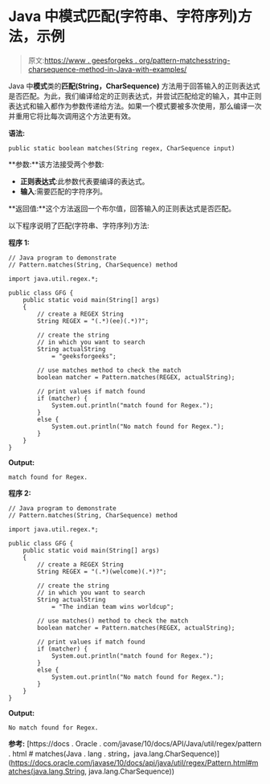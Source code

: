 # Java 中模式匹配(字符串、字符序列)方法，示例

> 原文:[https://www . geesforgeks . org/pattern-matchesstring-charsequence-method-in-Java-with-examples/](https://www.geeksforgeeks.org/pattern-matchesstring-charsequence-method-in-java-with-examples/)

Java 中**模式**类的**匹配(String，CharSequence)** 方法用于回答输入的正则表达式是否匹配。为此，我们编译给定的正则表达式，并尝试匹配给定的输入，其中正则表达式和输入都作为参数传递给方法。如果一个模式要被多次使用，那么编译一次并重用它将比每次调用这个方法更有效。

**语法:**

```
public static boolean matches(String regex, CharSequence input)

```

**参数:**该方法接受两个参数:

*   **正则表达式**:此参数代表要编译的表达式。
*   **输入**:需要匹配的字符序列。

**返回值:**这个方法返回一个布尔值，回答输入的正则表达式是否匹配。

以下程序说明了匹配(字符串、字符序列)方法:

**程序 1:**

```
// Java program to demonstrate
// Pattern.matches(String, CharSequence) method

import java.util.regex.*;

public class GFG {
    public static void main(String[] args)
    {
        // create a REGEX String
        String REGEX = "(.*)(ee)(.*)?";

        // create the string
        // in which you want to search
        String actualString
            = "geeksforgeeks";

        // use matches method to check the match
        boolean matcher = Pattern.matches(REGEX, actualString);

        // print values if match found
        if (matcher) {
            System.out.println("match found for Regex.");
        }
        else {
            System.out.println("No match found for Regex.");
        }
    }
}
```

**Output:**

```
match found for Regex.

```

**程序 2:**

```
// Java program to demonstrate
// Pattern.matches(String, CharSequence) method

import java.util.regex.*;

public class GFG {
    public static void main(String[] args)
    {
        // create a REGEX String
        String REGEX = "(.*)(welcome)(.*)?";

        // create the string
        // in which you want to search
        String actualString
            = "The indian team wins worldcup";

        // use matches() method to check the match
        boolean matcher = Pattern.matches(REGEX, actualString);

        // print values if match found
        if (matcher) {
            System.out.println("match found for Regex.");
        }
        else {
            System.out.println("No match found for Regex.");
        }
    }
}
```

**Output:**

```
No match found for Regex.

```

**参考:**
[https://docs . Oracle . com/javase/10/docs/API/Java/util/regex/pattern . html # matches(Java . lang . string，java.lang.CharSequence)](https://docs.oracle.com/javase/10/docs/api/java/util/regex/Pattern.html#matches(java.lang.String, java.lang.CharSequence))